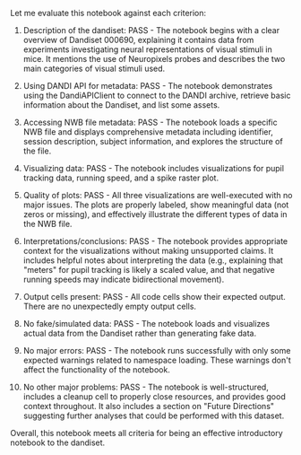 Let me evaluate this notebook against each criterion:

1. Description of the dandiset: PASS - The notebook begins with a clear overview of Dandiset 000690, explaining it contains data from experiments investigating neural representations of visual stimuli in mice. It mentions the use of Neuropixels probes and describes the two main categories of visual stimuli used.

2. Using DANDI API for metadata: PASS - The notebook demonstrates using the DandiAPIClient to connect to the DANDI archive, retrieve basic information about the Dandiset, and list some assets.

3. Accessing NWB file metadata: PASS - The notebook loads a specific NWB file and displays comprehensive metadata including identifier, session description, subject information, and explores the structure of the file.

4. Visualizing data: PASS - The notebook includes visualizations for pupil tracking data, running speed, and a spike raster plot.

5. Quality of plots: PASS - All three visualizations are well-executed with no major issues. The plots are properly labeled, show meaningful data (not zeros or missing), and effectively illustrate the different types of data in the NWB file.

6. Interpretations/conclusions: PASS - The notebook provides appropriate context for the visualizations without making unsupported claims. It includes helpful notes about interpreting the data (e.g., explaining that "meters" for pupil tracking is likely a scaled value, and that negative running speeds may indicate bidirectional movement).

7. Output cells present: PASS - All code cells show their expected output. There are no unexpectedly empty output cells.

8. No fake/simulated data: PASS - The notebook loads and visualizes actual data from the Dandiset rather than generating fake data.

9. No major errors: PASS - The notebook runs successfully with only some expected warnings related to namespace loading. These warnings don't affect the functionality of the notebook.

10. No other major problems: PASS - The notebook is well-structured, includes a cleanup cell to properly close resources, and provides good context throughout. It also includes a section on "Future Directions" suggesting further analyses that could be performed with this dataset.

Overall, this notebook meets all criteria for being an effective introductory notebook to the dandiset.